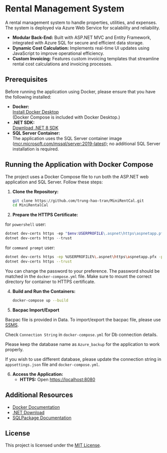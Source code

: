 # Rental Management System

A rental management system to handle properties, utilities, and expenses. The system is deployed via Azure Web Service for scalability and reliability.

- **Modular Back-End:** Built with ASP.NET MVC and Entity Framework, integrated with Azure SQL for secure and efficient data storage.
- **Dynamic Cost Calculation:** Implements real-time UI updates using JavaScript to improve operational efficiency.
- **Custom Invoicing:** Features custom invoicing templates that streamline rental cost calculations and invoicing processes.

## Prerequisites

Before running the application using Docker, please ensure that you have the following installed:

- **Docker:**  
  [Install Docker Desktop](https://docs.docker.com/get-docker/)  
  (Docker Compose is included with Docker Desktop.)
- **.NET SDK:**  
  [Download .NET 8 SDK](https://dotnet.microsoft.com/en-us/download/dotnet/8.0)
- **SQL Server Container:**  
  The application uses the SQL Server container image ([mcr.microsoft.com/mssql/server:2019-latest](https://hub.docker.com/_/microsoft-mssql-server)); no additional SQL Server installation is required.

## Running the Application with Docker Compose

The project uses a Docker Compose file to run both the ASP.NET web application and SQL Server. Follow these steps:

1. **Clone the Repository:**

   ```bash
   git clone https://github.com/trung-hao-tran/MiniRentCal.git
   cd MiniRentalCal
   ```

2. **Prepare the HTTPS Certificate:**

  for `powershell` user:
  ``` powershell
  dotnet dev-certs https -ep "$env:USERPROFILE\.aspnet\https\aspnetapp.pfx"  -p YourPasswordHere
  dotnet dev-certs https --trust
  ```
  for `command prompt` user:
  ``` bash
  dotnet dev-certs https -ep %USERPROFILE%\.aspnet\https\aspnetapp.pfx -p YourPasswordHere
  dotnet dev-certs https --trust
  ```

  You can change the password to your preference. The password should be matched in the `docker-compose.yml` file.
  Make sure to mount the correct directory for container to HTTPS certificate.

4. **Build and Run the Containers:**

   ```bash
   docker-compose up --build
   ```

5. **Bacpac Import/Export**

  Bacpac file is provided in Data. To import/export the bacpac file, please use [SSMS](https://docs.microsoft.com/en-us/sql/ssms/download-sql-server-management-studio-ssms).
  
  Check `Connection String` in `docker-compose.yml` for Db connection details.
  
  Please keep the database name as `Azure_backup` for the application to work properly.
  
  If you wish to use different database, please update the connection string in `appsettings.json` file and `docker-compose.yml`.


6. **Access the Application:**
   - **HTTPS:** Open [https://localhost:8080](https://localhost:8080)

## Additional Resources

- [Docker Documentation](https://docs.docker.com/)
- [.NET Download](https://dotnet.microsoft.com/en-us/download/dotnet/8.0)
- [SQLPackage Documentation](https://learn.microsoft.com/en-us/sql/tools/sqlpackage)

## License

This project is licensed under the [MIT License](LICENSE).

